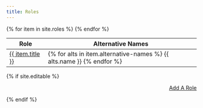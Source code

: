 ```yaml
---
title: Roles
---
```


<table class="table">
  <thead>
    <tr>
      <th>Role</th>
      <th>Alternative Names</th>
    </tr>
  </thead>
  <tbody>
  {% for item in site.roles %}
    <tr>
      <td data-sortable="true">
    <a href="{{ item.url  | relative_url }}">
      {{ item.title }}
    </a>
      </td>
      <td>
      {% for alts in item.alternative-names %}
      {{ alts.name }}
      {% endfor %}
      </td>
    </tr>
  {% endfor %}
  </tbody>
</table>


{% if site.editable %}
<p style="text-align: right">
  <a target="_blank" class="btn btn-primary" href="{{ site.editor_url }}/admin/#/collections/roles/new" role="button">Add A Role</a>
</p>
{% endif %}


